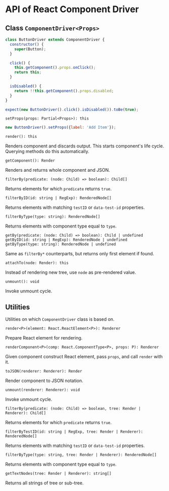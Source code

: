 # API of React Component Driver

## Class `ComponentDriver<Props>`

```javascript
class ButtonDriver extends ComponentDriver {
  constructor() {
    super(Button);
  }

  click() {
    this.getComponent().props.onClick();
    return this;
  }

  isDisabled() {
    return !!this.getComponent().props.disabled;
  }
}

expect(new ButtonDriver().click().isDisabled()).toBe(true);
```

`setProps(props: Partial<Props>): this`

```javascript
new ButtonDriver().setProps({label: 'Add Item'});
```

`render(): this`

Renders component and discards output. This starts component's life cycle. Querying methods do this automatically.

`getComponent(): Render`

Renders and returns whole component and JSON.

`filterBy(predicate: (node: Child) => boolean): Child[]`

Returns elements for which `predicate` returns `true`.

`filterByID(id: string | RegExp): RenderedNode[]`

Returns elements with matching `testID` or `data-test-id` properties.

`filterByType(type: string): RenderedNode[]`

Returns elements with component type equal to `type`.

```
getBy(predicate: (node: Child) => boolean): Child | undefined
getByID(id: string | RegExp): RenderedNode | undefined
getByType(type: string): RenderedNode | undefined
```

Same as `filterBy*` counterparts, but returns only first element if found.

`attachTo(node: Render): this`

Instead of rendering new tree, use `node` as pre-rendered value.

`unmount(): void`

Invoke unmount cycle.


## Utilities

Utilities on which `ComponentDriver` class is based on.

`render<P>(element: React.ReactElement<P>): Renderer`

Prepare React element for rendering.

`renderComponent<P>(comp: React.ComponentType<P>, props: P): Renderer`

Given component construct React element, pass `props`, and call `render` with it.

`toJSON(renderer: Renderer): Render`

Render component to JSON notation.

`unmount(renderer: Renderer): void`

Invoke unmount cycle.

`filterBy(predicate: (node: Child) => boolean, tree: Render | Renderer): Child[]`

Returns elements for which `predicate` returns `true`.

`filterByTestID(id: string | RegExp, tree: Render | Renderer): RenderedNode[]`

Returns elements with matching `testID` or `data-test-id` properties.

`filterByType(type: string, tree: Render | Renderer): RenderedNode[]`

Returns elements with component type equal to `type`.

`getTextNodes(tree: Render | Renderer): string[]`

Returns all strings of tree or sub-tree.
